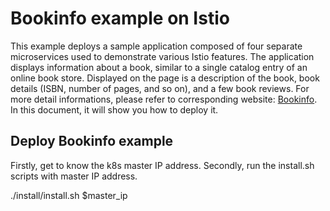 # Bookinfo example on Istio
This example deploys a sample application composed of four separate microservices
used to demonstrate various Istio features. The application displays information
about a book, similar to a single catalog entry of an online book store. Displayed
on the page is a description of the book, book details (ISBN, number of pages, and
so on), and a few book reviews.
For more detail informations, please refer to corresponding website:
[Bookinfo](https://istio.io/docs/examples/bookinfo/).
In this document, it will show you how to deploy it.

## Deploy Bookinfo example
Firstly, get to know the k8s master IP address.
Secondly, run the install.sh scripts with master IP address.

  ./install/install.sh $master_ip

